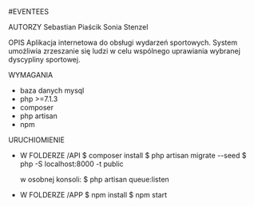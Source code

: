 #EVENTEES

AUTORZY
  Sebastian Piaścik
  Sonia Stenzel

OPIS
  Aplikacja internetowa do obsługi wydarzeń sportowych.
  System umożliwia zrzeszanie się ludzi w celu wspólnego uprawiania wybranej dyscypliny sportowej.

WYMAGANIA
  * baza danych mysql
  * php >=7.1.3
  * composer
  * php artisan
  * npm

URUCHIOMIENIE

  * W FOLDERZE /API
    $ composer install
    $ php artisan migrate --seed
    $ php -S localhost:8000 -t public

    w osobnej konsoli:
    $ php artisan queue:listen

  * W FOLDERZE /APP
    $ npm install
    $ npm start
